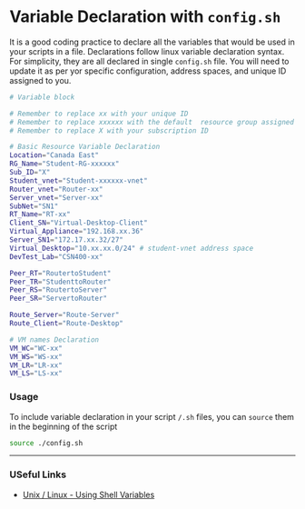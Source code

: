# Variable Declaration with `config.sh`

It is a good coding practice to declare all the variables that would be used in your scripts in a file. Declarations follow linux variable declaration syntax. For simplicity, they are all declared in single `config.sh` file. You will need to update it as per yor specific configuration, address spaces, and unique ID assigned to you.

```bash
# Variable block

# Remember to replace xx with your unique ID
# Remember to replace xxxxxx with the default  resource group assigned to you in CloudLab
# Remember to replace X with your subscription ID

# Basic Resource Variable Declaration
Location="Canada East"
RG_Name="Student-RG-xxxxxx"
Sub_ID="X"
Student_vnet="Student-xxxxxx-vnet"
Router_vnet="Router-xx"
Server_vnet="Server-xx"
SubNet="SN1"
RT_Name="RT-xx"
Client_SN="Virtual-Desktop-Client"
Virtual_Appliance="192.168.xx.36"
Server_SN1="172.17.xx.32/27"
Virtual_Desktop="10.xx.xx.0/24" # student-vnet address space
DevTest_Lab="CSN400-xx"

Peer_RT="RoutertoStudent"
Peer_TR="StudenttoRouter"
Peer_RS="RoutertoServer"
Peer_SR="ServertoRouter"

Route_Server="Route-Server"
Route_Client="Route-Desktop"

# VM names Declaration
VM_WC="WC-xx"
VM_WS="WS-xx"
VM_LR="LR-xx"
VM_LS="LS-xx"
```

### Usage

To include variable declaration in your script `/.sh` files, you can `source` them in the beginning of the script

```bash
source ./config.sh
```


---

### USeful Links

- [Unix / Linux - Using Shell Variables](https://www.tutorialspoint.com/unix/unix-using-variables.htm)
